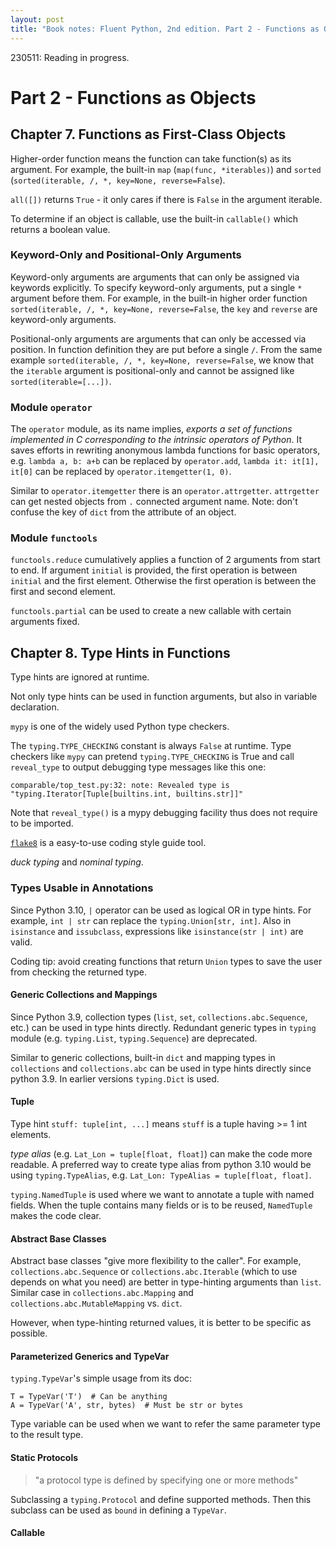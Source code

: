 ```yaml
---
layout: post
title: "Book notes: Fluent Python, 2nd edition. Part 2 - Functions as Objects"
---
```


230511: Reading in progress.

# Part 2 - Functions as Objects

## Chapter 7. Functions as First-Class Objects

Higher-order function means the function can take function(s) as its argument. For example, the built-in `map` (`map(func, *iterables)`) and `sorted` (`sorted(iterable, /, *, key=None, reverse=False`).

`all([])` returns `True` - it only cares if there is `False` in the argument iterable.

To determine if an object is callable, use the built-in `callable()` which returns a boolean value.

### Keyword-Only and Positional-Only Arguments

Keyword-only arguments are arguments that can only be assigned via keywords explicitly. To specify keyword-only arguments, put a single `*` argument before them. For example, in the built-in higher order function `sorted(iterable, /, *, key=None, reverse=False`, the `key` and `reverse` are keyword-only arguments.

Positional-only arguments are arguments that can only be accessed via position. In function definition they are put before a single `/`. From the same example `sorted(iterable, /, *, key=None, reverse=False`, we know that the `iterable` argument is positional-only and cannot be assigned like `sorted(iterable=[...])`.

### Module `operator`

The `operator` module, as its name implies, *exports a set of functions implemented in C corresponding to the intrinsic operators of Python*. It saves efforts in rewriting anonymous lambda functions for basic operators, e.g. `lambda a, b: a+b` can be replaced by `operator.add`, `lambda it: it[1], it[0]` can be replaced by `operator.itemgetter(1, 0)`. 

Similar to `operator.itemgetter` there is an `operator.attrgetter`. `attrgetter` can get nested objects from `.` connected argument name. Note: don't confuse the key of `dict` from the attribute of an object.

### Module `functools`

`functools.reduce` cumulatively applies a function of 2 arguments from start to end. If argument `initial` is provided, the first operation is between `initial` and the first element. Otherwise the first operation is between the first and second element.

`functools.partial` can be used to create a new callable with certain arguments fixed.

## Chapter 8. Type Hints in Functions

Type hints are ignored at runtime. 

Not only type hints can be used in function arguments, but also in variable declaration.

`mypy` is one of the widely used Python type checkers.

The `typing.TYPE_CHECKING` constant is always `False` at runtime. Type checkers like `mypy` can pretend `typing.TYPE_CHECKING` is True and call `reveal_type` to output debugging type messages like this one:
```
comparable/top_test.py:32: note: Revealed type is "typing.Iterator[Tuple[builtins.int, builtins.str]]"
```
Note that `reveal_type()` is a mypy debugging facility thus does not require to be imported.

[`flake8`](https://pypi.org/project/flake8/) is a easy-to-use coding style guide tool.

*duck typing* and *nominal typing*.


### Types Usable in Annotations

Since Python 3.10, `|` operator can be used as logical OR in type hints. For example, `int | str` can replace the `typing.Union[str, int]`. Also in `isinstance` and `issubclass`, expressions like `isinstance(str | int)` are valid.

Coding tip: avoid creating functions that return `Union` types to save the user from checking the returned type.

#### Generic Collections and Mappings

Since Python 3.9, collection types (`list`, `set`, `collections.abc.Sequence`, etc.) can be used in type hints directly. Redundant generic types in `typing` module (e.g. `typing.List`, `typing.Sequence`) are deprecated.

Similar to generic collections, built-in `dict` and mapping types in `collections` and `collections.abc` can be used in type hints directly since python 3.9. In earlier versions `typing.Dict` is used.

#### Tuple

Type hint `stuff: tuple[int, ...]` means `stuff` is a tuple having >= 1 int elements.

*type alias* (e.g. `Lat_Lon = tuple[float, float]`) can make the code more readable. A preferred way to create type alias from python 3.10 would be using `typing.TypeAlias`, e.g. `Lat_Lon: TypeAlias = tuple[float, float]`.

`typing.NamedTuple` is used where we want to annotate a tuple with named fields. When the tuple contains many fields or is to be reused, `NamedTuple` makes the code clear.

#### Abstract Base Classes

Abstract base classes "give more flexibility to the caller". For example, `collections.abc.Sequence` or `collections.abc.Iterable` (which to use depends on what you need) are better in type-hinting arguments than `list`. Similar case in `collections.abc.Mapping` and `collections.abc.MutableMapping` vs. `dict`.

However, when type-hinting returned values, it is better to be specific as possible.

#### Parameterized Generics and TypeVar

`typing.TypeVar`'s simple usage from its doc:

```
T = TypeVar('T')  # Can be anything
A = TypeVar('A', str, bytes)  # Must be str or bytes
```

Type variable can be used when we want to refer the same parameter type to the result type.

#### Static Protocols

> "a protocol type is defined by specifying one or more methods"

Subclassing a `typing.Protocol` and define supported methods. Then this subclass can be used as `bound` in defining a `TypeVar`.

#### Callable
